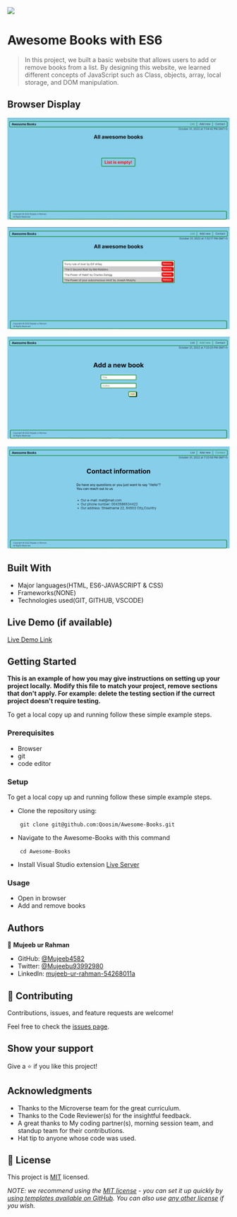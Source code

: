 ![](https://img.shields.io/badge/Microverse-blueviolet)

# Awesome Books with ES6

> In this project, we built a basic website that allows users to add or remove books from a list. By designing this website, we learned different concepts of JavaScript such as Class, objects, array, local storage, and DOM manipulation.  

## Browser Display

![screenshot](./images/empty-awesome_books_list.jpeg)

![screenshot](./images/awesome_books_list.png)

![screenshot](./images/awesome_books_add.png)

![screenshot](./images/contact_awesome_books.jpeg)


## Built With

- Major languages(HTML, ES6-JAVASCRIPT & CSS)
- Frameworks(NONE)
- Technologies used(GIT, GITHUB, VSCODE)

## Live Demo (if available)

[Live Demo Link](https://mujeeb4582.github.io/Awesome-books/)


## Getting Started

**This is an example of how you may give instructions on setting up your project locally.**
**Modify this file to match your project, remove sections that don't apply. For example: delete the testing section if the currect project doesn't require testing.**


To get a local copy up and running follow these simple example steps.

### Prerequisites
- Browser
- git
- code editor

### Setup
To get a local copy up and running follow these simple example steps.

- Clone the repository using:
```
    git clone git@github.com:Qoosim/Awesome-Books.git 
```
- Navigate to the Awesome-Books with this command 
```
    cd Awesome-Books
```

- Install Visual Studio extension [Live Server](https://marketplace.visualstudio.com/items?itemName=ritwickdey.LiveServer)

### Usage
- Open in browser
- Add and remove books

## Authors

👤 **Mujeeb ur Rahman**

-  GitHub: [@Mujeeb4582](https://github.com/Mujeeb4582)
- Twitter: [@Mujeebu93992980](https://twitter.com/Mujeebu93992980)
- LinkedIn: [mujeeb-ur-rahman-54268011a](https://linkedin.com/in/mujeeb-ur-rahman-54268011a)

## 🤝 Contributing

Contributions, issues, and feature requests are welcome!

Feel free to check the [issues page](../../issues/).

## Show your support

Give a ⭐️ if you like this project!

## Acknowledgments

- Thanks to the Microverse team for the great curriculum.
- Thanks to the Code Reviewer(s) for the insightful feedback.
- A great thanks to My coding partner(s), morning session team, and standup team for their contributions.
- Hat tip to anyone whose code was used.

## 📝 License

This project is [MIT](./LICENSE) licensed.

_NOTE: we recommend using the [MIT license](https://choosealicense.com/licenses/mit/) - you can set it up quickly by [using templates available on GitHub](https://docs.github.com/en/communities/setting-up-your-project-for-healthy-contributions/adding-a-license-to-a-repository). You can also use [any other license](https://choosealicense.com/licenses/) if you wish._